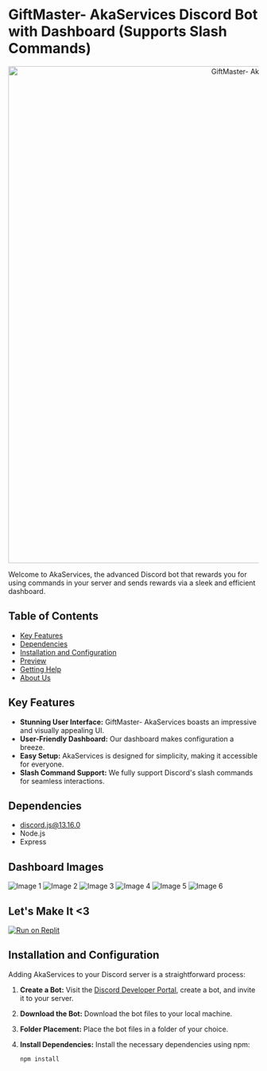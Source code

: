 # GiftMaster- AkaServices Discord Bot with Dashboard (Supports Slash Commands)

<p align="center">
  <img src="https://cdn.discordapp.com/attachments/1134114615962390581/1155449484071927858/GIFTMASTER-9-24-2023.png" alt="GiftMaster- AkaServices Logo" width="1000"/>
</p>

Welcome to AkaServices, the advanced Discord bot that rewards you for using commands in your server and sends rewards via a sleek and efficient dashboard.

## Table of Contents

- [Key Features](#key-features)
- [Dependencies](#dependencies)
- [Installation and Configuration](#installation-and-configuration)
- [Preview](#preview)
- [Getting Help](#getting-help)
- [About Us](#about-us)

## Key Features

- **Stunning User Interface:** GiftMaster- AkaServices boasts an impressive and visually appealing UI.
- **User-Friendly Dashboard:** Our dashboard makes configuration a breeze.
- **Easy Setup:** AkaServices is designed for simplicity, making it accessible for everyone.
- **Slash Command Support:** We fully support Discord's slash commands for seamless interactions.

## Dependencies

- [discord.js@13.16.0](https://discord.js.org/#/)
- Node.js
- Express
## Dashboard Images
![Image 1](https://cdn.discordapp.com/attachments/1150827759048851508/1156190408305549353/image.png?ex=651411ba&is=6512c03a&hm=50bad1ebe1dd0d121ba12713aea062a69c139770c6362d2c25b620e284dd0af1&)
![Image 2](https://cdn.discordapp.com/attachments/1150827759048851508/1156190408594968687/image.png?ex=651411ba&is=6512c03a&hm=03abda66373d9f146ff2d2679a2cde10ae9ce7df2d1402f3700b72d30e043aa3&)
![Image 3](https://cdn.discordapp.com/attachments/1150827759048851508/1156190409106661426/image.png?ex=651411ba&is=6512c03a&hm=052de2cf6592636e05ceb6a08868d576ec9fb9328bf69761d793cf8120f44811&)
![Image 4](https://cdn.discordapp.com/attachments/1150827759048851508/1156190409438007346/image.png?ex=651411ba&is=6512c03a&hm=0abb16a489e8adafd6b83d7fdd39a9de9e8631e1ddcf2c854d1920dd7f33d848&)
![Image 5](https://cdn.discordapp.com/attachments/1150827759048851508/1156190409748389918/image.png?ex=651411ba&is=6512c03a&hm=e7728434af836c9873f070ab29b39899bae5572dacba10e0dcfe8c6dc4dcdb45&)
![Image 6](https://cdn.discordapp.com/attachments/1150827759048851508/1156190410033598524/image.png?ex=651411ba&is=6512c03a&hm=e54bacb6ac48731deff5ff9de4c1e3e2cec99235bfa362bdfbcb8c0a2825efbe&)

## Let's Make It <3

<a href="https://replit.com/github/https://github.com/TriggeredGamerX/AkaServices-Slash-Supported">
  <img src="https://replit.com/badge/github/TriggeredGamerX/AkaServices-Slash-Supported" alt="Run on Replit" />
</a>

## Installation and Configuration

Adding  AkaServices to your Discord server is a straightforward process:

1. **Create a Bot:** Visit the [Discord Developer Portal](https://discord.com/developers/applications), create a bot, and invite it to your server.

2. **Download the Bot:** Download the bot files to your local machine.

3. **Folder Placement:** Place the bot files in a folder of your choice.

4. **Install Dependencies:** Install the necessary dependencies using npm:

   ```bash
   npm install
